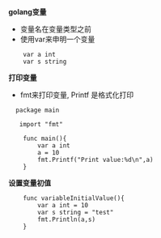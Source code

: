 
**golang变量**

- 变量名在变量类型之前
- 使用var来申明一个变量

```
    var a int
    var s string
```

**打印变量**

- fmt来打印变量, Printf 是格式化打印
```
  package main

   import "fmt"

    func main(){
    	var a int
    	a = 10
    	fmt.Printf("Print value:%d\n",a)
    }
```

**设置变量初值**

```
    func variableInitialValue(){
    	var a int = 10
    	var s string = "test"
    	fmt.Println(a,s)
    }
```